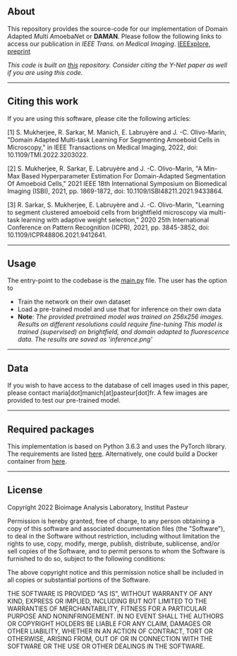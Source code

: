 ## About
This repository provides the source-code for our implementation of *D*omain *A*dapted *M*ulti *A*moeba*N*et or __DAMAN__. Please follow the following links to access our publication in _IEEE Trans. on Medical Imaging_. [IEEExplore](https://ieeexplore.ieee.org/abstract/document/9870864), [preprint](https://www.researchgate.net/publication/363160645_Domain_Adapted_Multi-task_Learning_For_Segmenting_Amoeboid_Cells_in_Microscopy)

_This code is built on [this](https://github.com/JorisRoels/domain-adaptive-segmentation) repository. Consider citing the Y-Net paper as well if you are using this code._

-------------------------------

## Citing this work
If you are using this software, please cite the following articles:

[1] S. Mukherjee, R. Sarkar, M. Manich, E. Labruyère and J. -C. Olivo-Marin, "Domain Adapted Multi-task Learning For Segmenting Amoeboid Cells in Microscopy," in IEEE Transactions on Medical Imaging, 2022, doi: 10.1109/TMI.2022.3203022.

[2] S. Mukherjee, R. Sarkar, E. Labruyère and J. -C. Olivo-Marin, "A Min-Max Based Hyperparameter Estimation For Domain-Adapted Segmentation Of Amoeboid Cells," 2021 IEEE 18th International Symposium on Biomedical Imaging (ISBI), 2021, pp. 1869-1872, doi: 10.1109/ISBI48211.2021.9433864.

[3] R. Sarkar, S. Mukherjee, E. Labruyère and J. -C. Olivo-Marin, "Learning to segment clustered amoeboid cells from brightfield microscopy via multi-task learning with adaptive weight selection," 2020 25th International Conference on Pattern Recognition (ICPR), 2021, pp. 3845-3852, doi: 10.1109/ICPR48806.2021.9412641.

-------------------------------

## Usage
The entry-point to the codebase is the [main.py](main.py) file. The user has the option to
* Train the network on their own dataset
* Load a pre-trained model and use that for inference on their own data
* __Note__: _The provided pretrained model was trained on 256x256 images. Results on different resolutions could require fine-tuning
This model is trained (supervised) on brightfield, and domain adapted to fluorescence data.
The results are saved as 'inference.png'_
-------------------------------

## Data
If you wish to have access to the database of cell images used in this paper, please contact maria[dot]manich[at]pasteur[dot]fr.
A few images are provided to test our pre-trained model. 

-------------------------------

## Required packages
This implementation is based on Python 3.6.3 and uses the PyTorch library. The requirements are listed [here](requirements.txt). Alternatively, one could build a Docker container from [here](Dockerfile).


-------------------------------

## License
Copyright 2022 Bioimage Analysis Laboratory, Institut Pasteur

Permission is hereby granted, free of charge, to any person obtaining a copy of this software and associated documentation files (the "Software"), to deal in the Software without restriction, including without limitation the rights to use, copy, modify, merge, publish, distribute, sublicense, and/or sell copies of the Software, and to permit persons to whom the Software is furnished to do so, subject to the following conditions:

The above copyright notice and this permission notice shall be included in all copies or substantial portions of the Software.

THE SOFTWARE IS PROVIDED "AS IS", WITHOUT WARRANTY OF ANY KIND, EXPRESS OR IMPLIED, INCLUDING BUT NOT LIMITED TO THE WARRANTIES OF MERCHANTABILITY, FITNESS FOR A PARTICULAR PURPOSE AND NONINFRINGEMENT. IN NO EVENT SHALL THE AUTHORS OR COPYRIGHT HOLDERS BE LIABLE FOR ANY CLAIM, DAMAGES OR OTHER LIABILITY, WHETHER IN AN ACTION OF CONTRACT, TORT OR OTHERWISE, ARISING FROM, OUT OF OR IN CONNECTION WITH THE SOFTWARE OR THE USE OR OTHER DEALINGS IN THE SOFTWARE.
